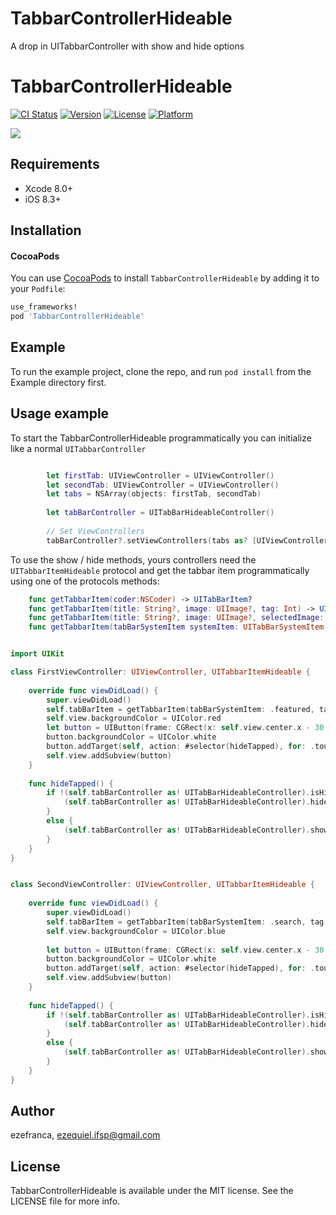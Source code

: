 # TabbarControllerHideable
A drop in UITabbarController with show and hide options

# TabbarControllerHideable

[![CI Status](http://img.shields.io/travis/ezefranca/TabbarControllerHideable.svg?style=flat)](https://travis-ci.org/ezefranca/TabbarControllerHideable)
[![Version](https://img.shields.io/cocoapods/v/TabbarControllerHideable.svg?style=flat)](http://cocoapods.org/pods/TabbarControllerHideable)
[![License](https://img.shields.io/cocoapods/l/TabbarControllerHideable.svg?style=flat)](http://cocoapods.org/pods/TabbarControllerHideable)
[![Platform](https://img.shields.io/cocoapods/p/TabbarControllerHideable.svg?style=flat)](http://cocoapods.org/pods/TabbarControllerHideable)

![](https://media.giphy.com/media/zSrnDtfRtgiQM/giphy.gif)

## Requirements

- Xcode 8.0+
- iOS 8.3+

## Installation

#### CocoaPods
You can use [CocoaPods](http://cocoapods.org/) to install `TabbarControllerHideable` by adding it to your `Podfile`:

```ruby
use_frameworks!
pod 'TabbarControllerHideable'
```

## Example

To run the example project, clone the repo, and run `pod install` from the Example directory first.

## Usage example

To start the TabbarControllerHideable programmatically you can initialize like a normal ```UITabbarController```

```swift

        let firstTab: UIViewController = UIViewController()
        let secondTab: UIViewController = UIViewController() 
        let tabs = NSArray(objects: firstTab, secondTab)
        
        let tabBarController = UITabBarHideableController()
        
        // Set ViewControllers
        tabBarController?.setViewControllers(tabs as? [UIViewController], animated: false)

```

To use the show / hide methods, yours controllers need the ```UITabbarItemHideable``` protocol and get the tabbar item programmatically using one of the protocols methods: 

```swift
    func getTabbarItem(coder:NSCoder) -> UITabBarItem?
    func getTabbarItem(title: String?, image: UIImage?, tag: Int) -> UITabBarItem
    func getTabbarItem(title: String?, image: UIImage?, selectedImage: UIImage?) -> UITabBarItem
    func getTabbarItem(tabBarSystemItem systemItem: UITabBarSystemItem, tag: Int) -> UITabBarItem
```


```swift

import UIKit

class FirstViewController: UIViewController, UITabbarItemHideable {
    
    override func viewDidLoad() {
        super.viewDidLoad()
        self.tabBarItem = getTabbarItem(tabBarSystemItem: .featured, tag: 1)
        self.view.backgroundColor = UIColor.red
        let button = UIButton(frame: CGRect(x: self.view.center.x - 30, y: self.view.center.y - 30, width: 60, height: 60))
        button.backgroundColor = UIColor.white
        button.addTarget(self, action: #selector(hideTapped), for: .touchUpInside)
        self.view.addSubview(button)
    }
    
    func hideTapped() {
        if !(self.tabBarController as! UITabBarHideableController).isHidded {
            (self.tabBarController as! UITabBarHideableController).hideTabBar(animated: true, duration: 0.75)
        }
        else {
            (self.tabBarController as! UITabBarHideableController).showTabBar(animated: true)
        }
    }
}


class SecondViewController: UIViewController, UITabbarItemHideable {
    
    override func viewDidLoad() {
        super.viewDidLoad()
        self.tabBarItem = getTabbarItem(tabBarSystemItem: .search, tag: 2)
        self.view.backgroundColor = UIColor.blue
        
        let button = UIButton(frame: CGRect(x: self.view.center.x - 30, y: self.view.center.y - 30, width: 60, height: 60))
        button.backgroundColor = UIColor.white
        button.addTarget(self, action: #selector(hideTapped), for: .touchUpInside)
        self.view.addSubview(button)
    }
    
    func hideTapped() {
        if !(self.tabBarController as! UITabBarHideableController).isHidded {
            (self.tabBarController as! UITabBarHideableController).hideTabBar(animated: true)
        }
        else {
            (self.tabBarController as! UITabBarHideableController).showTabBar(animated: true, duration: 0.75)
        }
    }
}


```

## Author

ezefranca, ezequiel.ifsp@gmail.com

## License

TabbarControllerHideable is available under the MIT license. See the LICENSE file for more info.

